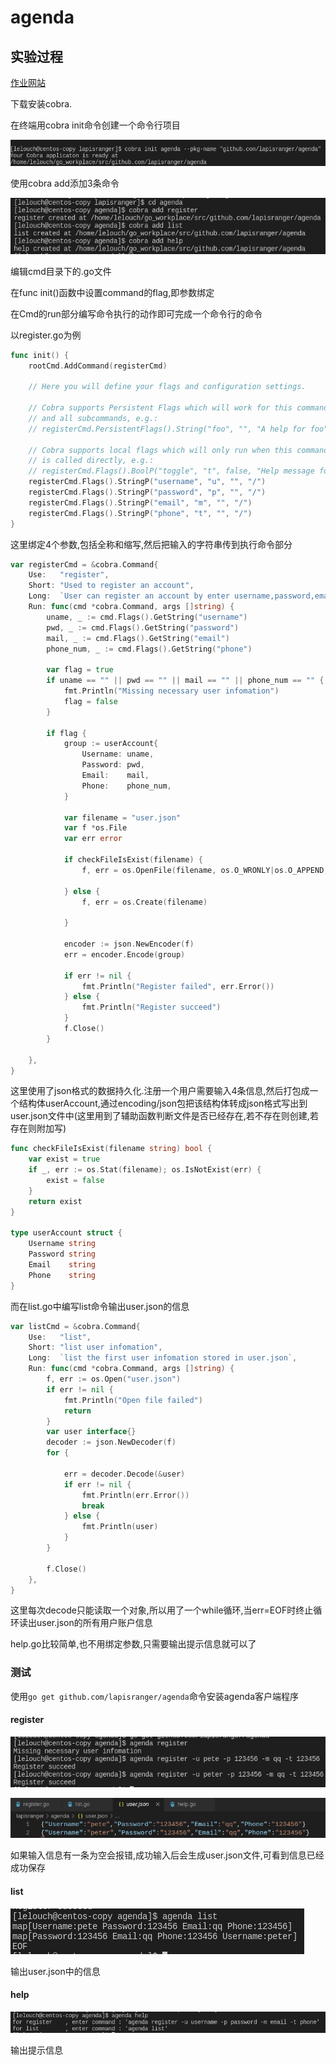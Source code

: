 # agenda

## 实验过程

[作业网站](<https://pmlpml.github.io/ServiceComputingOnCloud/ex-cli-agenda>)

下载安装cobra.

在终端用cobra init命令创建一个命令行项目

![1571195685699](img/1571195685699.png)

使用cobra add添加3条命令

![1571195748049](img/1571195748049.png)

编辑cmd目录下的.go文件

在func init()函数中设置command的flag,即参数绑定

在Cmd的run部分编写命令执行的动作即可完成一个命令行的命令

以register.go为例

```go
func init() {
	rootCmd.AddCommand(registerCmd)

	// Here you will define your flags and configuration settings.

	// Cobra supports Persistent Flags which will work for this command
	// and all subcommands, e.g.:
	// registerCmd.PersistentFlags().String("foo", "", "A help for foo")

	// Cobra supports local flags which will only run when this command
	// is called directly, e.g.:
	// registerCmd.Flags().BoolP("toggle", "t", false, "Help message for toggle")
	registerCmd.Flags().StringP("username", "u", "", "/")
	registerCmd.Flags().StringP("password", "p", "", "/")
	registerCmd.Flags().StringP("email", "m", "", "/")
	registerCmd.Flags().StringP("phone", "t", "", "/")
}
```

这里绑定4个参数,包括全称和缩写,然后把输入的字符串传到执行命令部分

```go
var registerCmd = &cobra.Command{
	Use:   "register",
	Short: "Used to register an account",
	Long:  `User can register an account by enter username,password,email and phone`,
	Run: func(cmd *cobra.Command, args []string) {
		uname, _ := cmd.Flags().GetString("username")
		pwd, _ := cmd.Flags().GetString("password")
		mail, _ := cmd.Flags().GetString("email")
		phone_num, _ := cmd.Flags().GetString("phone")

		var flag = true
		if uname == "" || pwd == "" || mail == "" || phone_num == "" {
			fmt.Println("Missing necessary user infomation")
			flag = false
		}

		if flag {
			group := userAccount{
				Username: uname,
				Password: pwd,
				Email:    mail,
				Phone:    phone_num,
			}

			var filename = "user.json"
			var f *os.File
			var err error

			if checkFileIsExist(filename) {
				f, err = os.OpenFile(filename, os.O_WRONLY|os.O_APPEND, 0666)

			} else {
				f, err = os.Create(filename)

			}

			encoder := json.NewEncoder(f)
			err = encoder.Encode(group)

			if err != nil {
				fmt.Println("Register failed", err.Error())
			} else {
				fmt.Println("Register succeed")
			}
			f.Close()
		}

	},
}
```

这里使用了json格式的数据持久化.注册一个用户需要输入4条信息,然后打包成一个结构体userAccount,通过encoding/json包把该结构体转成json格式写出到user.json文件中(这里用到了辅助函数判断文件是否已经存在,若不存在则创建,若存在则附加写)

```go
func checkFileIsExist(filename string) bool {
	var exist = true
	if _, err := os.Stat(filename); os.IsNotExist(err) {
		exist = false
	}
	return exist
}

type userAccount struct {
	Username string
	Password string
	Email    string
	Phone    string
}
```

而在list.go中编写list命令输出user.json的信息

```go
var listCmd = &cobra.Command{
	Use:   "list",
	Short: "list user infomation",
	Long:  `list the first user infomation stored in user.json`,
	Run: func(cmd *cobra.Command, args []string) {
		f, err := os.Open("user.json")
		if err != nil {
			fmt.Println("Open file failed")
			return
		}
		var user interface{}
		decoder := json.NewDecoder(f)
		for {

			err = decoder.Decode(&user)
			if err != nil {
				fmt.Println(err.Error())
				break
			} else {
				fmt.Println(user)
			}
		}

		f.Close()
	},
}
```

这里每次decode只能读取一个对象,所以用了一个while循环,当err=EOF时终止循环读出user.json的所有用户账户信息

help.go比较简单,也不用绑定参数,只需要输出提示信息就可以了

### 测试

使用`go get github.com/lapisranger/agenda`命令安装agenda客户端程序

#### register

![1571196546812](img/1571196546812.png)

![1571196570617](img/1571196570617.png)

如果输入信息有一条为空会报错,成功输入后会生成user.json文件,可看到信息已经成功保存

#### list

![1571196625534](img/1571196625534.png)

输出user.json中的信息

#### help

![1571196708324](img/1571196708324.png)

输出提示信息